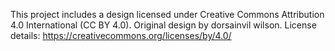 This project includes a design licensed under Creative Commons Attribution 4.0 International (CC BY 4.0).
Original design by dorsainvil wilson. 
License details: https://creativecommons.org/licenses/by/4.0/
